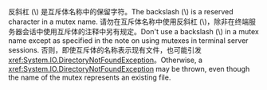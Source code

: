 <span data-ttu-id="54f3d-101">反斜杠 (\\) 是互斥体名称中的保留字符。</span><span class="sxs-lookup"><span data-stu-id="54f3d-101">The backslash (\\) is a reserved character in a mutex name.</span></span> <span data-ttu-id="54f3d-102">请勿在互斥体名称中使用反斜杠 (\\)，除非在终端服务器会话中使用互斥体的注释中另有规定。</span><span class="sxs-lookup"><span data-stu-id="54f3d-102">Don't use a backslash (\\) in a mutex name except as specified in the note on using mutexes in terminal server sessions.</span></span> <span data-ttu-id="54f3d-103">否则，即使互斥体的名称表示现有文件，也可能引发 <xref:System.IO.DirectoryNotFoundException>。</span><span class="sxs-lookup"><span data-stu-id="54f3d-103">Otherwise, a <xref:System.IO.DirectoryNotFoundException> may be thrown, even though the name of the mutex represents an existing file.</span></span>
